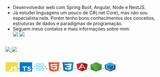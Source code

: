 - Desenvolvedor web com Spring Boot, Angular, Node e NestJS.
- Já estudei linguagens um pouco de C#(.net Core), mas não sou especialista nela. Porém tenho bons conhecimentos dos conceitos, estruturas de dados e paradigmas de programação.
- Seguem meus contatos e mais informações sobre mim:    
<a href="https://www.linkedin.com/in/gustavohdlima/" target="_blank"><img src="https://img.shields.io/badge/-LinkedIn-%230077B5?style=for-the-badge&logo=linkedin&logoColor=white" target="_blank"></a>
<a href="https://gustavohdlima.netlify.app/" target="_blank"><img src="https://img.shields.io/badge/-MySite-orange?style=for-the-badge&%20&logo=SitePoint&logoColor=white" target="_blank"></a>


##

<!---
gustas01/gustas01 is a ✨ special ✨ repository because its `README.md` (this file) appears on your GitHub profile.
You can click the Preview link to take a look at your changes.
--->
<div>
  <a href="https://github.com/gustas01">
  <img height="180em" src="https://github-readme-stats.vercel.app/api?username=gustas01&show_icons=true&theme=dracula&include_all_commits=true&count_private=true"/>
  <img height="180em" src="https://github-readme-stats.vercel.app/api/top-langs/?username=gustas01&layout=compact&langs_count=7&theme=dracula"/>
</div>
 
##
<div>
  <img align="center" alt="Gustavo-Js" height="30" width="40" src="https://raw.githubusercontent.com/devicons/devicon/master/icons/javascript/javascript-plain.svg">
  <img align="center" alt="Gustavo-Ts" height="30" width="40" src="https://raw.githubusercontent.com/devicons/devicon/master/icons/typescript/typescript-plain.svg">
  <img align="center" alt="Gustavo-React" height="30" width="40" src="https://raw.githubusercontent.com/devicons/devicon/master/icons/react/react-original.svg">
  <img align="center" alt="Gustavo-HTML" height="30" width="40" src="https://raw.githubusercontent.com/devicons/devicon/master/icons/html5/html5-original.svg">
  <img align="center" alt="Gustavo-CSS" height="30" width="40" src="https://raw.githubusercontent.com/devicons/devicon/master/icons/css3/css3-original.svg">
  <img align="center" alt="Gustavo-Angular" height="30" width="40" src="https://github.com/devicons/devicon/blob/master/icons/angularjs/angularjs-original.svg">
  <img align="center" alt="Gustavo-nodejs" height="30" width="40" src="https://github.com/devicons/devicon/blob/master/icons/nodejs/nodejs-original.svg">
  <img align="center" alt="Gustavo-sequelize" height="30" width="40" src="https://github.com/devicons/devicon/blob/master/icons/sequelize/sequelize-original.svg">
</div>
